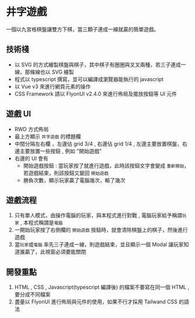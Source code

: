 
# 井字遊戲

一個以九宮格棋盤讓雙方下棋，當三顆子連成一線就贏的簡單遊戲。

## 技術棧

- 以 SVG 的方式繪製棋盤與棋子，其中棋子有圈圈與叉叉兩種，若三子連成一線，那條線也以 SVG 繪製
- 程式以 typescript 撰寫，並可以編譯成瀏覽器能執行的 javascript
- 以 Vue v3 來進行網頁元素的操作
- CSS Framework 請以 FlyonUI v2.4.0 來進行佈局及擺放按鈕等 UI 元件

## 遊戲 UI

- RWD 方式佈局
- 最上方顯示 `井字遊戲` 的標題欄
- 中間分隔左右欄 ，左邊佔 grid 3/4 , 右邊佔 grid 1/4 , 左邊主要放置棋盤，右邊主要放置一些按鈕 , 例如 "開始遊戲"
- 右邊的 UI 會有
  - 開始遊戲按鈕 : 當玩家按了就進行遊戲，此時該按鈕文字會變成 `重新開始`，若遊戲結束，則該按鈕又變回 `開始遊戲`
  - 勝負次數，顯示玩家贏了電腦幾次，輸了幾次

## 遊戲流程

1. 只有單人模式，由操作電腦的玩家，與本程式進行對戰 , 電腦玩家給予稱謂`玩家` , 本程式稱謂是`電腦`
2. 一開始玩家按了右側欄的 `開始遊戲` 按鈕時，就會清除棋盤上的棋子，然後進行遊戲
3. 當`玩家`或`電腦` 率先三子連成一線，則遊戲結束，並且顯示一個 Modal 讓玩家知道誰贏了，此視窗必須要能關閉

## 開發重點

1. HTML , CSS , Javascript(typescript 編譯後) 的檔案不要寫在同一個 HTML , 要分成不同檔案
2. 盡量以 FlyonUI 進行佈局與元件的使用，如果不行才採用 Tailwand CSS 的語法

